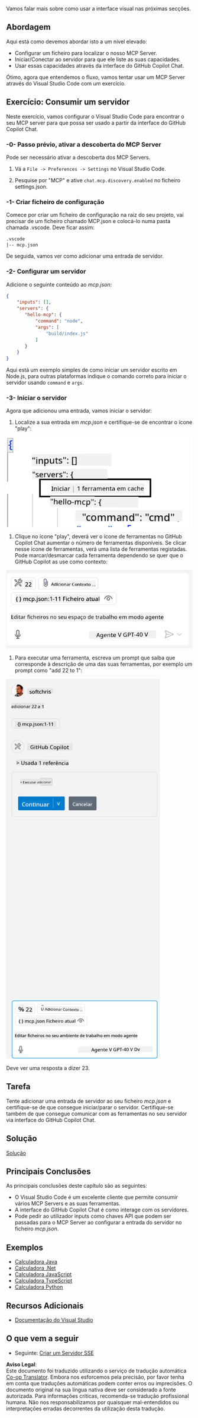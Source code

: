 <!--
CO_OP_TRANSLATOR_METADATA:
{
  "original_hash": "54e9ffc5dba01afcb8880a9949fd1881",
  "translation_date": "2025-07-04T16:56:33+00:00",
  "source_file": "03-GettingStarted/04-vscode/README.md",
  "language_code": "pt"
}
-->
Vamos falar mais sobre como usar a interface visual nas próximas secções.

## Abordagem

Aqui está como devemos abordar isto a um nível elevado:

- Configurar um ficheiro para localizar o nosso MCP Server.
- Iniciar/Conectar ao servidor para que ele liste as suas capacidades.
- Usar essas capacidades através da interface do GitHub Copilot Chat.

Ótimo, agora que entendemos o fluxo, vamos tentar usar um MCP Server através do Visual Studio Code com um exercício.

## Exercício: Consumir um servidor

Neste exercício, vamos configurar o Visual Studio Code para encontrar o seu MCP server para que possa ser usado a partir da interface do GitHub Copilot Chat.

### -0- Passo prévio, ativar a descoberta do MCP Server

Pode ser necessário ativar a descoberta dos MCP Servers.

1. Vá a `File -> Preferences -> Settings` no Visual Studio Code.

1. Pesquise por "MCP" e ative `chat.mcp.discovery.enabled` no ficheiro settings.json.

### -1- Criar ficheiro de configuração

Comece por criar um ficheiro de configuração na raiz do seu projeto, vai precisar de um ficheiro chamado MCP.json e colocá-lo numa pasta chamada .vscode. Deve ficar assim:

```text
.vscode
|-- mcp.json
```

De seguida, vamos ver como adicionar uma entrada de servidor.

### -2- Configurar um servidor

Adicione o seguinte conteúdo ao *mcp.json*:

```json
{
    "inputs": [],
    "servers": {
       "hello-mcp": {
           "command": "node",
           "args": [
               "build/index.js"
           ]
       }
    }
}
```

Aqui está um exemplo simples de como iniciar um servidor escrito em Node.js, para outras plataformas indique o comando correto para iniciar o servidor usando `command` e `args`.

### -3- Iniciar o servidor

Agora que adicionou uma entrada, vamos iniciar o servidor:

1. Localize a sua entrada em *mcp.json* e certifique-se de encontrar o ícone "play":

  ![Iniciar servidor no Visual Studio Code](../../../../translated_images/vscode-start-server.8e3c986612e3555de47e5b1e37b2f3020457eeb6a206568570fd74a17e3796ad.pt.png)  

1. Clique no ícone "play", deverá ver o ícone de ferramentas no GitHub Copilot Chat aumentar o número de ferramentas disponíveis. Se clicar nesse ícone de ferramentas, verá uma lista de ferramentas registadas. Pode marcar/desmarcar cada ferramenta dependendo se quer que o GitHub Copilot as use como contexto:

  ![Iniciar servidor no Visual Studio Code](../../../../translated_images/vscode-tool.0b3bbea2fb7d8c26ddf573cad15ef654e55302a323267d8ee6bd742fe7df7fed.pt.png)

1. Para executar uma ferramenta, escreva um prompt que saiba que corresponde à descrição de uma das suas ferramentas, por exemplo um prompt como "add 22 to 1":

  ![Executar uma ferramenta a partir do GitHub Copilot](../../../../translated_images/vscode-agent.d5a0e0b897331060518fe3f13907677ef52b879db98c64d68a38338608f3751e.pt.png)

  Deve ver uma resposta a dizer 23.

## Tarefa

Tente adicionar uma entrada de servidor ao seu ficheiro *mcp.json* e certifique-se de que consegue iniciar/parar o servidor. Certifique-se também de que consegue comunicar com as ferramentas no seu servidor via interface do GitHub Copilot Chat.

## Solução

[Solução](./solution/README.md)

## Principais Conclusões

As principais conclusões deste capítulo são as seguintes:

- O Visual Studio Code é um excelente cliente que permite consumir vários MCP Servers e as suas ferramentas.
- A interface do GitHub Copilot Chat é como interage com os servidores.
- Pode pedir ao utilizador inputs como chaves API que podem ser passadas para o MCP Server ao configurar a entrada do servidor no ficheiro *mcp.json*.

## Exemplos

- [Calculadora Java](../samples/java/calculator/README.md)
- [Calculadora .Net](../../../../03-GettingStarted/samples/csharp)
- [Calculadora JavaScript](../samples/javascript/README.md)
- [Calculadora TypeScript](../samples/typescript/README.md)
- [Calculadora Python](../../../../03-GettingStarted/samples/python)

## Recursos Adicionais

- [Documentação do Visual Studio](https://code.visualstudio.com/docs/copilot/chat/mcp-servers)

## O que vem a seguir

- Seguinte: [Criar um Servidor SSE](../05-sse-server/README.md)

**Aviso Legal**:  
Este documento foi traduzido utilizando o serviço de tradução automática [Co-op Translator](https://github.com/Azure/co-op-translator). Embora nos esforcemos pela precisão, por favor tenha em conta que traduções automáticas podem conter erros ou imprecisões. O documento original na sua língua nativa deve ser considerado a fonte autorizada. Para informações críticas, recomenda-se tradução profissional humana. Não nos responsabilizamos por quaisquer mal-entendidos ou interpretações erradas decorrentes da utilização desta tradução.